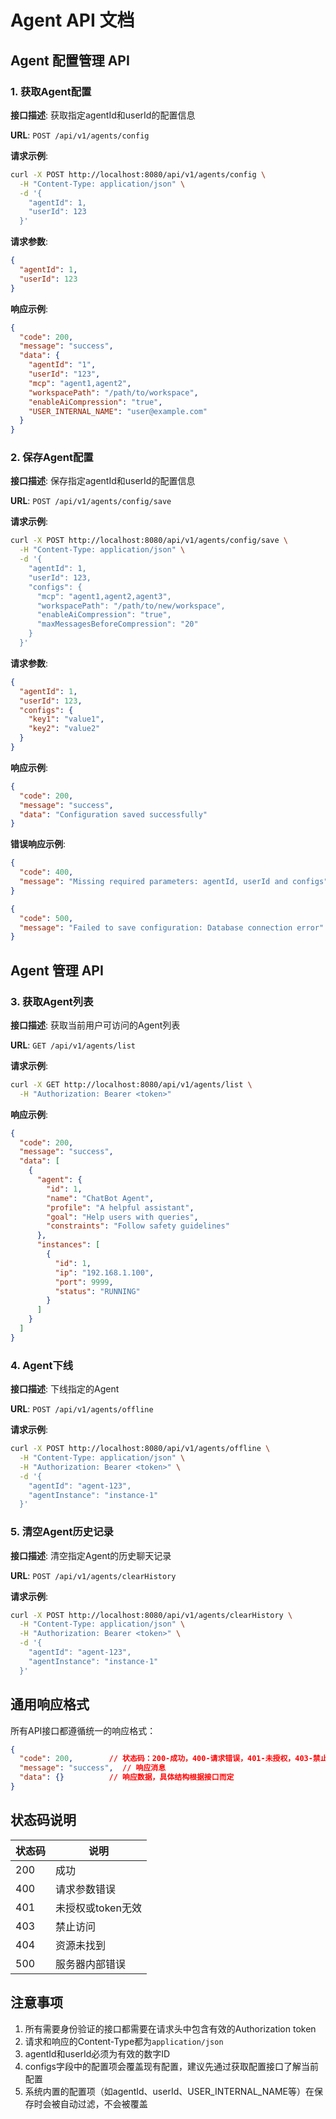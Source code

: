 # Agent API 文档

## Agent 配置管理 API

### 1. 获取Agent配置

**接口描述**: 获取指定agentId和userId的配置信息

**URL**: `POST /api/v1/agents/config`

**请求示例**:
```bash
curl -X POST http://localhost:8080/api/v1/agents/config \
  -H "Content-Type: application/json" \
  -d '{
    "agentId": 1,
    "userId": 123
  }'
```

**请求参数**:
```json
{
  "agentId": 1,
  "userId": 123
}
```

**响应示例**:
```json
{
  "code": 200,
  "message": "success",
  "data": {
    "agentId": "1",
    "userId": "123",
    "mcp": "agent1,agent2",
    "workspacePath": "/path/to/workspace",
    "enableAiCompression": "true",
    "USER_INTERNAL_NAME": "user@example.com"
  }
}
```

### 2. 保存Agent配置

**接口描述**: 保存指定agentId和userId的配置信息

**URL**: `POST /api/v1/agents/config/save`

**请求示例**:
```bash
curl -X POST http://localhost:8080/api/v1/agents/config/save \
  -H "Content-Type: application/json" \
  -d '{
    "agentId": 1,
    "userId": 123,
    "configs": {
      "mcp": "agent1,agent2,agent3",
      "workspacePath": "/path/to/new/workspace",
      "enableAiCompression": "true",
      "maxMessagesBeforeCompression": "20"
    }
  }'
```

**请求参数**:
```json
{
  "agentId": 1,
  "userId": 123,
  "configs": {
    "key1": "value1",
    "key2": "value2"
  }
}
```

**响应示例**:
```json
{
  "code": 200,
  "message": "success",
  "data": "Configuration saved successfully"
}
```

**错误响应示例**:
```json
{
  "code": 400,
  "message": "Missing required parameters: agentId, userId and configs"
}
```

```json
{
  "code": 500,
  "message": "Failed to save configuration: Database connection error"
}
```

## Agent 管理 API

### 3. 获取Agent列表

**接口描述**: 获取当前用户可访问的Agent列表

**URL**: `GET /api/v1/agents/list`

**请求示例**:
```bash
curl -X GET http://localhost:8080/api/v1/agents/list \
  -H "Authorization: Bearer <token>"
```

**响应示例**:
```json
{
  "code": 200,
  "message": "success",
  "data": [
    {
      "agent": {
        "id": 1,
        "name": "ChatBot Agent",
        "profile": "A helpful assistant",
        "goal": "Help users with queries",
        "constraints": "Follow safety guidelines"
      },
      "instances": [
        {
          "id": 1,
          "ip": "192.168.1.100",
          "port": 9999,
          "status": "RUNNING"
        }
      ]
    }
  ]
}
```

### 4. Agent下线

**接口描述**: 下线指定的Agent

**URL**: `POST /api/v1/agents/offline`

**请求示例**:
```bash
curl -X POST http://localhost:8080/api/v1/agents/offline \
  -H "Content-Type: application/json" \
  -H "Authorization: Bearer <token>" \
  -d '{
    "agentId": "agent-123",
    "agentInstance": "instance-1"
  }'
```

### 5. 清空Agent历史记录

**接口描述**: 清空指定Agent的历史聊天记录

**URL**: `POST /api/v1/agents/clearHistory`

**请求示例**:
```bash
curl -X POST http://localhost:8080/api/v1/agents/clearHistory \
  -H "Content-Type: application/json" \
  -H "Authorization: Bearer <token>" \
  -d '{
    "agentId": "agent-123",
    "agentInstance": "instance-1"
  }'
```

## 通用响应格式

所有API接口都遵循统一的响应格式：

```json
{
  "code": 200,        // 状态码：200-成功，400-请求错误，401-未授权，403-禁止访问，404-未找到，500-服务器错误
  "message": "success",  // 响应消息
  "data": {}          // 响应数据，具体结构根据接口而定
}
```

## 状态码说明

| 状态码 | 说明 |
|--------|------|
| 200 | 成功 |
| 400 | 请求参数错误 |
| 401 | 未授权或token无效 |
| 403 | 禁止访问 |
| 404 | 资源未找到 |
| 500 | 服务器内部错误 |

## 注意事项

1. 所有需要身份验证的接口都需要在请求头中包含有效的Authorization token
2. 请求和响应的Content-Type都为`application/json`
3. agentId和userId必须为有效的数字ID
4. configs字段中的配置项会覆盖现有配置，建议先通过获取配置接口了解当前配置
5. 系统内置的配置项（如agentId、userId、USER_INTERNAL_NAME等）在保存时会被自动过滤，不会被覆盖
